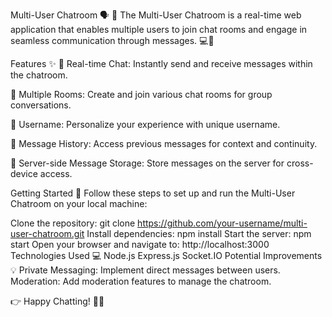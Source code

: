 Multi-User Chatroom 🗣️
🚀 The Multi-User Chatroom is a real-time web application that enables multiple users to join chat rooms and engage in seamless communication through messages. 💻💬

Features ✨
💬 Real-time Chat: Instantly send and receive messages within the chatroom.

👥 Multiple Rooms: Create and join various chat rooms for group conversations.

👤 Username: Personalize your experience with unique username.

📜 Message History: Access previous messages for context and continuity.

💾 Server-side Message Storage: Store messages on the server for cross-device access.


Getting Started 🚀
Follow these steps to set up and run the Multi-User Chatroom on your local machine:

Clone the repository: git clone https://github.com/your-username/multi-user-chatroom.git
Install dependencies: npm install
Start the server: npm start
Open your browser and navigate to: http://localhost:3000
Technologies Used 💻
Node.js
Express.js
Socket.IO
Potential Improvements 💡
Private Messaging: Implement direct messages between users.
Moderation: Add moderation features to manage the chatroom.


👉 Happy Chatting! 🎉💬




